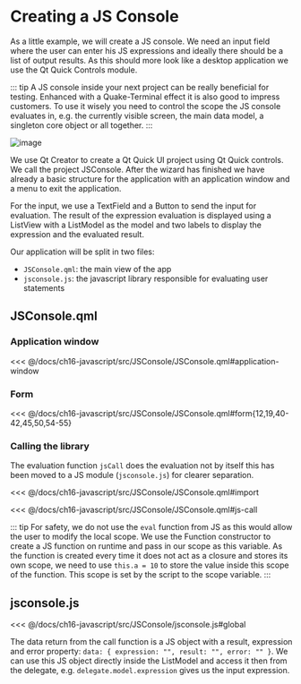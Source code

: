 # Creating a JS Console

As a little example, we will create a JS console. We need an input field where the user can enter his JS expressions and ideally there should be a list of output results. As this should more look like a desktop application we use the Qt Quick Controls module.

::: tip
A JS console inside your next project can be really beneficial for testing. Enhanced with a Quake-Terminal effect it is also good to impress customers. To use it wisely you need to control the scope the JS console evaluates in, e.g. the currently visible screen, the main data model, a singleton core object or all together.
:::



![image](../../ch16-javascript/assets//jsconsole.png)

We use Qt Creator to create a Qt Quick UI project using Qt Quick controls. We call the project JSConsole. After the wizard has finished we have already a basic structure for the application with an application window and a menu to exit the application.

For the input, we use a TextField and a Button to send the input for evaluation. The result of the expression evaluation is displayed using a ListView with a ListModel as the model and two labels to display the expression and the evaluated result.

Our application will be split in two files: 
* `JSConsole.qml`: the main view of the app
* `jsconsole.js`: the javascript library responsible for evaluating user statements


## JSConsole.qml

### Application window
<<< @/docs/ch16-javascript/src/JSConsole/JSConsole.qml#application-window

### Form

<<< @/docs/ch16-javascript/src/JSConsole/JSConsole.qml#form{12,19,40-42,45,50,54-55}

### Calling the library

The evaluation function `jsCall` does the evaluation not by itself this has been moved to a JS module (`jsconsole.js`) for clearer separation.

<<< @/docs/ch16-javascript/src/JSConsole/JSConsole.qml#import

<<< @/docs/ch16-javascript/src/JSConsole/JSConsole.qml#js-call

::: tip
For safety, we do not use the `eval` function from JS as this would allow the user to modify the local scope. We use the Function constructor to create a JS function on runtime and pass in our scope as this variable. As the function is created every time it does not act as a closure and stores its own scope, we need to use `this.a = 10` to store the value inside this scope of the function. This scope is set by the script to the scope variable.
:::

## jsconsole.js

<<< @/docs/ch16-javascript/src/JSConsole/jsconsole.js#global

The data return from the call function is a JS object with a result, expression and error property: `data: { expression: "", result: "", error: "" }`. We can use this JS object directly inside the ListModel and access it then from the delegate, e.g. `delegate.model.expression` gives us the input expression.

